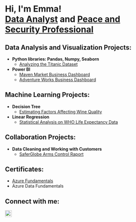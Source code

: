 <h1>Hi, I'm Emma! <br/><a href="https://github.com/joshmadakor1">Data Analyst</a> and <a href="https://www.linkedin.com/in/joshmadakor/">Peace and Security Professional</a></h1>


<h2> Data Analysis and Visualization Projects:</h2>

- <b>Python libraries: Pandas, Numpy, Seaborn</b>
  - [Analyzing the Titanic Dataset](https://github.com/emmanikkila/)
- <b>Power BI</b>
  - [Maven Market Business Dashboard](https://github.com/emmanikkila/)
  - [Adventure Works Business Dashboard](https://github.com/emmanikkila/)

<h2> Machine Learning Projects:</h2>

- <b>Decision Tree</b>
  - [Estimating Factors Affecting Wine Quality](https://github.com/emmanikkila/)
- <b>Linear Regression</b>
  - [Statistical Analysis on WHO Life Expectancy Data](https://github.com/emmanikkila/who-life-expectancy)

<h2> Collaboration Projects:</h2>

- <b>Data Cleaning and Working with Customers</b>
  - [SaferGlobe Arms Control Raport](https://github.com/emmanikkila/)

<h2> Certificates: </h2>

- [Azure Fundamentals](https://www.credly.com/badges/3a0ce5aa-5a9c-43fe-8048-a8f0652c6f31/public_url)
- Azure Data Fundamentals

<h2> Connect with me:</h2>

[<img align="left" alt="JoshMadakor | LinkedIn" width="22px" src="https://cdn.jsdelivr.net/npm/simple-icons@v3/icons/linkedin.svg" />][linkedin]


[linkedin]: https://www.linkedin.com/in/emmanikkila/
